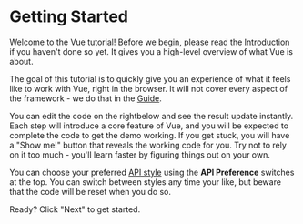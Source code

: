 # Getting Started

Welcome to the Vue tutorial! Before we begin, please read the [Introduction](/guide/introduction.html) if you haven't done so yet. It gives you a high-level overview of what Vue is about.

The goal of this tutorial is to quickly give you an experience of what it feels like to work with Vue, right in the browser. It will not cover every aspect of the framework - we do that in the [Guide](/guide/quick-start.html).

You can edit the code <span class="wide">on the right</span><span class="narrow">below</span> and see the result update instantly. Each step will introduce a core feature of Vue, and you will be expected to complete the code to get the demo working. If you get stuck, you will have a "Show me!" button that reveals the working code for you. Try not to rely on it too much - you'll learn faster by figuring things out on your own.

You can choose your preferred [API style](/guide/introduction.html#api-styles) using the **API Preference** switches at the top. You can switch between styles any time your like, but beware that the code will be reset when you do so.

Ready? Click "Next" to get started.

